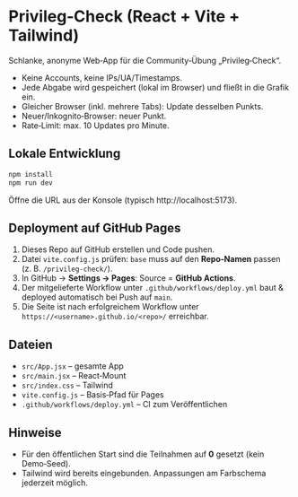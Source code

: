 # Privileg‑Check (React + Vite + Tailwind)

Schlanke, anonyme Web‑App für die Community‑Übung „Privileg‑Check“.
- Keine Accounts, keine IPs/UA/Timestamps.
- Jede Abgabe wird gespeichert (lokal im Browser) und fließt in die Grafik ein.
- Gleicher Browser (inkl. mehrere Tabs): Update desselben Punkts.
- Neuer/Inkognito‑Browser: neuer Punkt.
- Rate‑Limit: max. 10 Updates pro Minute.

## Lokale Entwicklung

```bash
npm install
npm run dev
```

Öffne die URL aus der Konsole (typisch http://localhost:5173).

## Deployment auf GitHub Pages

1. Dieses Repo auf GitHub erstellen und Code pushen.
2. Datei `vite.config.js` prüfen: `base` muss auf den **Repo‑Namen** passen (z. B. `/privileg-check/`).
3. In GitHub → **Settings → Pages**: Source = **GitHub Actions**.
4. Der mitgelieferte Workflow unter `.github/workflows/deploy.yml` baut & deployed automatisch bei Push auf `main`.
5. Die Seite ist nach erfolgreichem Workflow unter `https://<username>.github.io/<repo>/` erreichbar.

## Dateien

- `src/App.jsx` – gesamte App
- `src/main.jsx` – React‑Mount
- `src/index.css` – Tailwind
- `vite.config.js` – Basis‑Pfad für Pages
- `.github/workflows/deploy.yml` – CI zum Veröffentlichen

## Hinweise

- Für den öffentlichen Start sind die Teilnahmen auf **0** gesetzt (kein Demo‑Seed).
- Tailwind wird bereits eingebunden. Anpassungen am Farbschema jederzeit möglich.
